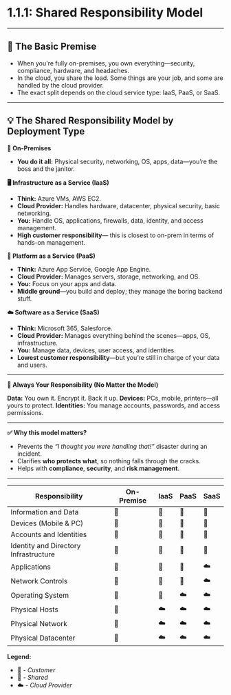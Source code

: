 # 1.1.1: Shared Responsibility Model

---

##  🧱 The Basic Premise ## 
- When you're fully on-premises, you own everything—security, compliance, hardware, and headaches.
- In the cloud, you share the load. Some things are your job, and some are handled by the cloud provider.
- The exact split depends on the cloud service type: IaaS, PaaS, or SaaS.

---

## 💡 The Shared Responsibility Model by Deployment Type ## 

**🏢 On-Premises**
- **You do it all:** Physical security, networking, OS, apps, data—you’re the boss and the janitor.

**🖥️ Infrastructure as a Service (IaaS)**
- **Think:** Azure VMs, AWS EC2.
- **Cloud Provider:** Handles hardware, datacenter, physical security, basic networking.
- **You:** Handle OS, applications, firewalls, data, identity, and access management.
- **High customer responsibility**— this is closest to on-prem in terms of hands-on management.

**🔧 Platform as a Service (PaaS)**

- **Think:** Azure App Service, Google App Engine.
- **Cloud Provider:** Manages servers, storage, networking, and OS.
- **You:** Focus on your apps and data.
- **Middle ground**—you build and deploy; they manage the boring backend stuff.

**☁️ Software as a Service (SaaS)**

- **Think:** Microsoft 365, Salesforce.
- **Cloud Provider:** Manages everything behind the scenes—apps, OS, infrastructure.
- **You:** Manage data, devices, user access, and identities.
- **Lowest customer responsibility**—but you’re still in charge of your data and users.

---

**🔐 Always Your Responsibility (No Matter the Model)**

**Data:** You own it. Encrypt it. Back it up.
**Devices:** PCs, mobile, printers—all yours to protect.
**Identities:** You manage accounts, passwords, and access permissions.

---

**✅ Why this model matters?**
- Prevents the *“I thought you were handling that!”* disaster during an incident.
- Clarifies **who protects what**, so nothing falls through the cracks.
- Helps with **compliance**, **security**, and **risk management**.

---

| Responsibility                        | On-Premise     | IaaS | PaaS | SaaS |
| ---| --- | --- | --- | --- |
| Information and Data                  | 🫵 | 🫵 | 🫵 | 🫵 |
| Devices (Mobile & PC)                 | 🫵 | 🫵 | 🫵 | 🫵 |
| Accounts and Identities               | 🫵 | 🫵 | 🫵 | 🫵 |
| Identity and Directory Infrastructure | 🫵 | 🫵 | 🟰 | 🟰 |
| Applications                          | 🫵 | 🫵 | 🟰 | ☁️ |
| Network Controls                      | 🫵 | 🫵 | 🟰 | ☁️ |
| Operating System                      | 🫵 | 🫵 | ☁️ | ☁️ |
| Physical Hosts                        | 🫵 | ☁️ | ☁️ | ☁️ |
| Physical Network                      | 🫵 | ☁️ | ☁️ | ☁️ |
| Physical Datacenter                   | 🫵 | ☁️ | ☁️ | ☁️ |

**Legend:**
- 🫵 - *Customer*
- 🟰 - *Shared*
- ☁️ - *Cloud Provider*